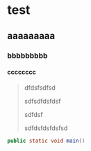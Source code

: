 # test

## aaaaaaaaa

### bbbbbbbbb

#### cccccccc

> dfdsfsdfsd
> 
> 
> sdfsdfdsfdsf
> 
> 
> sdfdsf
> 
> 
> sdfdsfdsfdsfsd





``` java
public static void main()

```